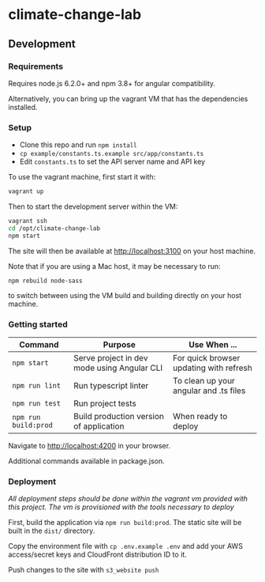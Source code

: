 # climate-change-lab

## Development

### Requirements

Requires node.js 6.2.0+ and npm 3.8+ for angular compatibility.

Alternatively, you can bring up the vagrant VM that has the dependencies installed.

### Setup

  - Clone this repo and run `npm install`
  - `cp example/constants.ts.example src/app/constants.ts`
  - Edit `constants.ts` to set the API server name and API key

To use the vagrant machine, first start it with:
```bash
vagrant up
```

Then to start the development server within the VM:

```bash
vagrant ssh
cd /opt/climate-change-lab
npm start
```

The site will then be available at [http://localhost:3100](http://localhost:3100) on your host machine.

Note that if you are using a Mac host, it may be necessary to run:

```
npm rebuild node-sass
```

to switch between using the VM build and building directly on your host machine.

### Getting started

| Command | Purpose | Use When ... |
|------|---------|--------------|
| `npm start` | Serve project in dev mode using Angular CLI | For quick browser updating with refresh |
| `npm run lint` | Run typescript linter | To clean up your angular and .ts files |
| `npm run test` | Run project tests | |
| `npm run build:prod` | Build production version of application | When ready to deploy |

Navigate to [http://localhost:4200](http://localhost:4200) in your browser.

Additional commands available in package.json.

### Deployment

_All deployment steps should be done within the vagrant vm provided with this project. The vm is provisioned with the tools necessary to deploy_

First, build the application via `npm run build:prod`. The static site will be built in the `dist/` directory.

Copy the environment file with `cp .env.example .env` and add your AWS access/secret keys and CloudFront distribution ID to it.

Push changes to the site with `s3_website push`
